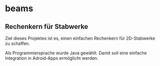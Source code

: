# beams
## Rechenkern für Stabwerke
Ziel dieses Projektes ist es, einen einfachen Rechenkern für 2D-Stabwerke zu schaffen.

Als Programmiersprache wurde Java gewählt. Damit soll eine einfache Integration in Adroid-Apps ermöglicht werden.

